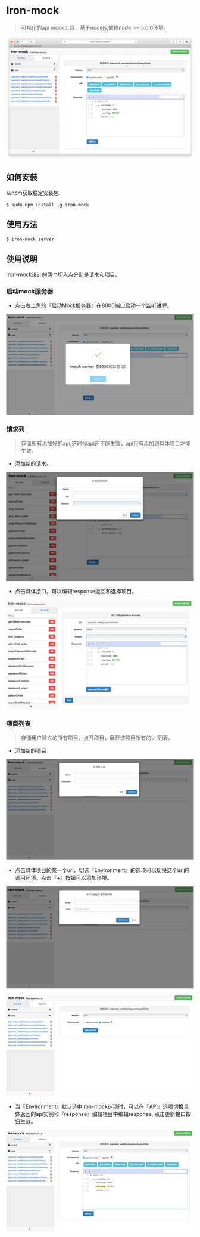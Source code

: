 # Iron-mock

> 可视化的api mock工具，基于nodejs,依赖node >= 5.0.0环境。     


![shortshap](./medias/shotshap.png)

## 如何安装
从npm获取稳定安装包

```
$ sudo npm install -g iron-mock
```

## 使用方法

```
$ iron-mock server
```  

## 使用说明
Iron-mock设计的两个切入点分别是请求和项目。  

### 启动mock服务器

* 点击右上角的『启动Mock服务器』在8000端口启动一个监听进程。

![start](./medias/start.png) 

### 请求列

> 存储所有添加好的api,这时候api还不能生效，api只有添加到具体项目才能生效。  

* 添加新的请求。

![add](./medias/add.png)  


* 点击具体接口，可以编辑response返回和选择项目。  

![edit](./medias/edit.png)

### 项目列表

> 存储用户建立的所有项目，点开项目，展开该项目所有的url列表。

* 添加新的项目

![project-add](./medias/project-add.png)

* 点击具体项目的某一个url，切选『Environment』的选项可以切换这个url的调用环境。点击『+』按钮可以添加环境。

![env-add](./medias/env-add.png)  

![switch-env](./medias/switch-env.png)

* 当『Environment』默认选中iron-mock选项时，可以在『API』选项切换具体返回的api实例和『response』编辑栏目中编辑response, 点击更新接口按钮生效。  

![local](./medias/local.png) 
